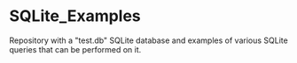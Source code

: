 # SQLite_Examples

Repository with a "test.db" SQLite database and examples of various SQLite queries that can be performed on it.
